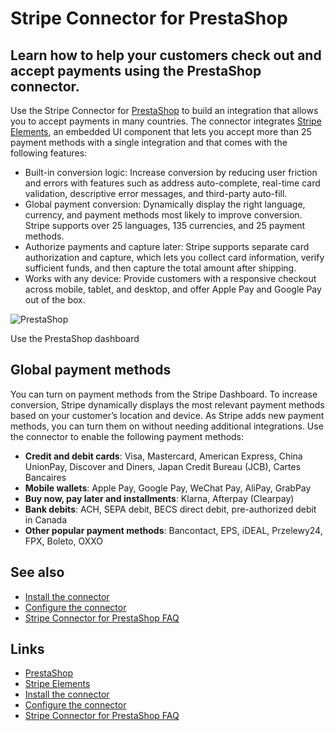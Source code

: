 # Stripe Connector for PrestaShop

## Learn how to help your customers check out and accept payments using the PrestaShop connector.

Use the Stripe Connector for [PrestaShop](https://www.prestashop.com/en) to
build an integration that allows you to accept payments in many countries. The
connector integrates [Stripe
Elements](https://docs.stripe.com/payments/elements), an embedded UI component
that lets you accept more than 25 payment methods with a single integration and
that comes with the following features:

- Built-in conversion logic: Increase conversion by reducing user friction and
errors with features such as address auto-complete, real-time card validation,
descriptive error messages, and third-party auto-fill.
- Global payment conversion: Dynamically display the right language, currency,
and payment methods most likely to improve conversion. Stripe supports over 25
languages, 135 currencies, and 25 payment methods.
- Authorize payments and capture later: Stripe supports separate card
authorization and capture, which lets you collect card information, verify
sufficient funds, and then capture the total amount after shipping.
- Works with any device: Provide customers with a responsive checkout across
mobile, tablet, and desktop, and offer Apple Pay and Google Pay out of the box.

![PrestaShop](https://b.stripecdn.com/docs-statics-srv/assets/prestashop-dashboard.a2abed678f37a3dbe1c827df6e5e60c2.png)

Use the PrestaShop dashboard

## Global payment methods

You can turn on payment methods from the Stripe Dashboard. To increase
conversion, Stripe dynamically displays the most relevant payment methods based
on your customer’s location and device. As Stripe adds new payment methods, you
can turn them on without needing additional integrations. Use the connector to
enable the following payment methods:

- **Credit and debit cards**: Visa, Mastercard, American Express, China
UnionPay, Discover and Diners, Japan Credit Bureau (JCB), Cartes Bancaires
- **Mobile wallets**: Apple Pay, Google Pay, WeChat Pay, AliPay, GrabPay
- **Buy now, pay later and installments**: Klarna, Afterpay (Clearpay)
- **Bank debits**: ACH, SEPA debit, BECS direct debit, pre-authorized debit in
Canada
- **Other popular payment methods**: Bancontact, EPS, iDEAL, Przelewy24, FPX,
Boleto, OXXO

## See also

- [Install the
connector](https://docs.stripe.com/connectors/prestashop/installation)
- [Configure the
connector](https://docs.stripe.com/connectors/prestashop/configuration)
- [Stripe Connector for PrestaShop
FAQ](https://support.stripe.com/questions/prestashop)

## Links

- [PrestaShop](https://www.prestashop.com/en)
- [Stripe Elements](https://docs.stripe.com/payments/elements)
- [Install the
connector](https://docs.stripe.com/connectors/prestashop/installation)
- [Configure the
connector](https://docs.stripe.com/connectors/prestashop/configuration)
- [Stripe Connector for PrestaShop
FAQ](https://support.stripe.com/questions/prestashop)